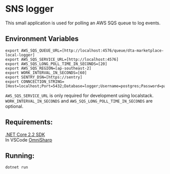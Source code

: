 # SNS logger

This small application is used for polling an AWS SQS queue to log events. 

## Environment Variables

```
export AWS_SQS_QUEUE_URL=[http://localhost:4576/queue/dta-marketplace-local-logger]
export AWS_SQS_SERVICE_URL=[http://localhost:4576]
export AWS_SQS_LONG_POLL_TIME_IN_SECONDS=[20]
export AWS_SQS_REGION=[ap-southeast-2]
export WORK_INTERVAL_IN_SECONDS=[60]
export SENTRY_DSN=[https://sentry]
export CONNCECTION_STRING=[Host=localhost;Port=5432;Database=logger;Username=postgres;Password=password]
```

```AWS_SQS_SERVICE_URL``` is only required for development using localstack.
```WORK_INTERVAL_IN_SECONDS``` and ```AWS_SQS_LONG_POLL_TIME_IN_SECONDS``` are optional.

## Requirements:
[.NET Core 2.2 SDK](https://dotnet.microsoft.com/download/dotnet-core/2.2)  
In VSCode [OmniSharp](http://www.omnisharp.net)

## Running:
```dotnet run```
